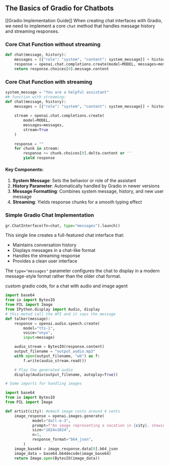## The Basics of Gradio for Chatbots
[[Gradio Implementation Guide]] 
When creating chat interfaces with Gradio, we need to implement a core `chat` method that handles message history and streaming responses.
### Core Chat Function without streaming
``` python
def chat(message, history):
    messages = [{"role": "system", "content": system_message}] + history + [{"role": "user", "content": message}]
    response = openai.chat.completions.create(model=MODEL, messages=messages)
    return response.choices[0].message.content
```
### Core Chat Function with streaming

```python
system_message = "You are a helpful assistant" 
## function with streaming:
def chat(message, history):
    messages = [{"role": "system", "content": system_message}] + history + [{"role": "user", "content": message}]
    
    stream = openai.chat.completions.create(
        model=MODEL, 
        messages=messages, 
        stream=True
    )
    
    response = ""
    for chunk in stream:
        response += chunk.choices[0].delta.content or ''
        yield response
```

#### Key Components:

1. **System Message**: Sets the behavior or role of the assistant
2. **History Parameter**: Automatically handled by Gradio in newer versions
3. **Message Formatting**: Combines system message, history, and new user message
4. **Streaming**: Yields response chunks for a smooth typing effect

### Simple Gradio Chat Implementation

```python
gr.ChatInterface(fn=chat, type="messages").launch()
```

This single line creates a full-featured chat interface that:

- Maintains conversation history
- Displays messages in a chat-like format
- Handles the streaming response
- Provides a clean user interface

The `type="messages"` parameter configures the chat to display in a modern message-style format rather than the older chat format.

custom gradio code, for a chat with audio and image agent

``` python
import base64
from io import BytesIO
from PIL import Image
from IPython.display import Audio, display
# this metod call the API and it says the message
def talker(message):
    response = openai.audio.speech.create(
        model="tts-1",
        voice="onyx",
        input=message)

    audio_stream = BytesIO(response.content)
    output_filename = "output_audio.mp3"
    with open(output_filename, "wb") as f:
        f.write(audio_stream.read())

    # Play the generated audio
    display(Audio(output_filename, autoplay=True))

# Some imports for handling images

import base64
from io import BytesIO
from PIL import Image

def artist(city): #emach image costs around 4 cents
    image_response = openai.images.generate(
            model="dall-e-3",
            prompt=f"An image representing a vacation in {city}, showing tourist spots and everything unique about {city}, in a vibrant pop-art style",
            size="1024x1024",
            n=1,
            response_format="b64_json",
        )
    image_base64 = image_response.data[0].b64_json
    image_data = base64.b64decode(image_base64)
    return Image.open(BytesIO(image_data))



```
